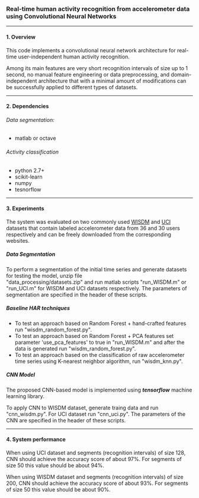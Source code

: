 ### Real-time human activity recognition from accelerometer data using Convolutional Neural Networks

---

#### 1. Overview

This code implements a convolutional neural network architecture for real-time user-independent human activity recognition.

Among its main features are very short recognition intervals of size up to 1 second, no manual feature engineering or data 
preprocessing, and domain-independent architecture that with a minimal amount of modifications can be successfully applied 
to different types of datasets.

---

#### 2. Dependencies

###### Data segmentation:

- matlab or octave

###### Activity classification

- python 2.7+
- scikit-learn
- numpy
- tesnorflow

---

#### 3. Experiments

The system was evaluated on two commonly used [WISDM] and [UCI] datasets that contain labeled accelerometer data from 
36 and 30 users respectively and can be freely downloaded from the corresponding websites.

##### Data Segmentation

To perform a segmentation of the initial time series and generate datasets for testing the model, unzip file  
"data_processing/datasets.zip"  and run matlab scripts  "run_WISDM.m"  or "run_UCI.m" for WISDM and UCI 
datasets respectively. The parameters of segmentation are specified in the header of these scripts.

##### Baseline HAR techniques

- To test an approach based on Random Forest + hand-crafted features run "wisdm_random_forest.py".
- To test an approach based on Random Forest + PCA features set parameter 'use_pca_features' to true in "run_WISDM.m" 
and after the data is generated run "wisdm_random_forest.py".
- To test an approach based on the classification of raw accelerometer time series using K-nearest neighbor algorithm, 
run "wisdm_knn.py".


##### CNN Model

The proposed CNN-based model is implemented using ***tensorflow*** machine learning library.

To apply CNN to WISDM dataset, generate traing data and run "cnn_wisdm.py". For UCI dataset run "cnn_uci.py". 
The parameters of the CNN are specified in the header of these scripts.

---

#### 4. System performance


When using UCI dataset and segments (recognition intervals) of size 128, CNN should achieve the accuracy score of about 97%.
For segments of size 50 this value should be about 94%.

When using WISDM dataset and segments (recognition intervals) of size 200, CNN should achieve the accuracy score of about 93%.
For segments of size 50 this value should be about 90%.


 [WISDM]: <http://www.cis.fordham.edu/wisdm/dataset.php>
 [UCI]: <https://archive.ics.uci.edu/ml/machine-learning-databases/00240>

